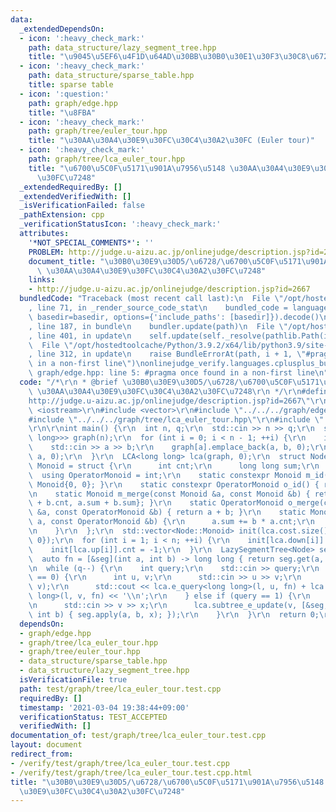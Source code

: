 ```yaml
---
data:
  _extendedDependsOn:
  - icon: ':heavy_check_mark:'
    path: data_structure/lazy_segment_tree.hpp
    title: "\u9045\u5EF6\u4F1D\u64AD\u30BB\u30B0\u30E1\u30F3\u30C8\u6728"
  - icon: ':heavy_check_mark:'
    path: data_structure/sparse_table.hpp
    title: sparse table
  - icon: ':question:'
    path: graph/edge.hpp
    title: "\u8FBA"
  - icon: ':heavy_check_mark:'
    path: graph/tree/euler_tour.hpp
    title: "\u30AA\u30A4\u30E9\u30FC\u30C4\u30A2\u30FC (Euler tour)"
  - icon: ':heavy_check_mark:'
    path: graph/tree/lca_euler_tour.hpp
    title: "\u6700\u5C0F\u5171\u901A\u7956\u5148 \u30AA\u30A4\u30E9\u30FC\u30C4\u30A2\
      \u30FC\u7248"
  _extendedRequiredBy: []
  _extendedVerifiedWith: []
  _isVerificationFailed: false
  _pathExtension: cpp
  _verificationStatusIcon: ':heavy_check_mark:'
  attributes:
    '*NOT_SPECIAL_COMMENTS*': ''
    PROBLEM: http://judge.u-aizu.ac.jp/onlinejudge/description.jsp?id=2667
    document_title: "\u30B0\u30E9\u30D5/\u6728/\u6700\u5C0F\u5171\u901A\u7956\u5148\
      \ \u30AA\u30A4\u30E9\u30FC\u30C4\u30A2\u30FC\u7248"
    links:
    - http://judge.u-aizu.ac.jp/onlinejudge/description.jsp?id=2667
  bundledCode: "Traceback (most recent call last):\n  File \"/opt/hostedtoolcache/Python/3.9.2/x64/lib/python3.9/site-packages/onlinejudge_verify/documentation/build.py\"\
    , line 71, in _render_source_code_stat\n    bundled_code = language.bundle(stat.path,\
    \ basedir=basedir, options={'include_paths': [basedir]}).decode()\n  File \"/opt/hostedtoolcache/Python/3.9.2/x64/lib/python3.9/site-packages/onlinejudge_verify/languages/cplusplus.py\"\
    , line 187, in bundle\n    bundler.update(path)\n  File \"/opt/hostedtoolcache/Python/3.9.2/x64/lib/python3.9/site-packages/onlinejudge_verify/languages/cplusplus_bundle.py\"\
    , line 401, in update\n    self.update(self._resolve(pathlib.Path(included), included_from=path))\n\
    \  File \"/opt/hostedtoolcache/Python/3.9.2/x64/lib/python3.9/site-packages/onlinejudge_verify/languages/cplusplus_bundle.py\"\
    , line 312, in update\n    raise BundleErrorAt(path, i + 1, \"#pragma once found\
    \ in a non-first line\")\nonlinejudge_verify.languages.cplusplus_bundle.BundleErrorAt:\
    \ graph/edge.hpp: line 5: #pragma once found in a non-first line\n"
  code: "/*\r\n * @brief \u30B0\u30E9\u30D5/\u6728/\u6700\u5C0F\u5171\u901A\u7956\u5148\
    \ \u30AA\u30A4\u30E9\u30FC\u30C4\u30A2\u30FC\u7248\r\n */\r\n#define PROBLEM \"\
    http://judge.u-aizu.ac.jp/onlinejudge/description.jsp?id=2667\"\r\n\r\n#include\
    \ <iostream>\r\n#include <vector>\r\n#include \"../../../graph/edge.hpp\"\r\n\
    #include \"../../../graph/tree/lca_euler_tour.hpp\"\r\n#include \"../../../data_structure/lazy_segment_tree.hpp\"\
    \r\n\r\nint main() {\r\n  int n, q;\r\n  std::cin >> n >> q;\r\n  std::vector<std::vector<Edge<long\
    \ long>>> graph(n);\r\n  for (int i = 0; i < n - 1; ++i) {\r\n    int a, b;\r\n\
    \    std::cin >> a >> b;\r\n    graph[a].emplace_back(a, b, 0);\r\n    graph[b].emplace_back(b,\
    \ a, 0);\r\n  }\r\n  LCA<long long> lca(graph, 0);\r\n  struct Node {\r\n    using\
    \ Monoid = struct {\r\n      int cnt;\r\n      long long sum;\r\n    };\r\n  \
    \  using OperatorMonoid = int;\r\n    static constexpr Monoid m_id() { return\
    \ Monoid{0, 0}; }\r\n    static constexpr OperatorMonoid o_id() { return 0; }\r\
    \n    static Monoid m_merge(const Monoid &a, const Monoid &b) { return Monoid{a.cnt\
    \ + b.cnt, a.sum + b.sum}; }\r\n    static OperatorMonoid o_merge(const OperatorMonoid\
    \ &a, const OperatorMonoid &b) { return a + b; }\r\n    static Monoid apply(Monoid\
    \ a, const OperatorMonoid &b) {\r\n      a.sum += b * a.cnt;\r\n      return a;\r\
    \n    }\r\n  };\r\n  std::vector<Node::Monoid> init(lca.cost.size(), Node::Monoid{0,\
    \ 0});\r\n  for (int i = 1; i < n; ++i) {\r\n    init[lca.down[i]].cnt = 1;\r\n\
    \    init[lca.up[i]].cnt = -1;\r\n  }\r\n  LazySegmentTree<Node> seg(init);\r\n\
    \  auto fn = [&seg](int a, int b) -> long long { return seg.get(a, b).sum; };\r\
    \n  while (q--) {\r\n    int query;\r\n    std::cin >> query;\r\n    if (query\
    \ == 0) {\r\n      int u, v;\r\n      std::cin >> u >> v;\r\n      int l = lca.query(u,\
    \ v);\r\n      std::cout << lca.e_query<long long>(l, u, fn) + lca.e_query<long\
    \ long>(l, v, fn) << '\\n';\r\n    } else if (query == 1) {\r\n      int v, x;\r\
    \n      std::cin >> v >> x;\r\n      lca.subtree_e_update(v, [&seg, x](int a,\
    \ int b) { seg.apply(a, b, x); });\r\n    }\r\n  }\r\n  return 0;\r\n}\r\n"
  dependsOn:
  - graph/edge.hpp
  - graph/tree/lca_euler_tour.hpp
  - graph/tree/euler_tour.hpp
  - data_structure/sparse_table.hpp
  - data_structure/lazy_segment_tree.hpp
  isVerificationFile: true
  path: test/graph/tree/lca_euler_tour.test.cpp
  requiredBy: []
  timestamp: '2021-03-04 19:38:44+09:00'
  verificationStatus: TEST_ACCEPTED
  verifiedWith: []
documentation_of: test/graph/tree/lca_euler_tour.test.cpp
layout: document
redirect_from:
- /verify/test/graph/tree/lca_euler_tour.test.cpp
- /verify/test/graph/tree/lca_euler_tour.test.cpp.html
title: "\u30B0\u30E9\u30D5/\u6728/\u6700\u5C0F\u5171\u901A\u7956\u5148 \u30AA\u30A4\
  \u30E9\u30FC\u30C4\u30A2\u30FC\u7248"
---
```


